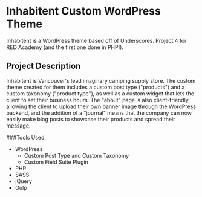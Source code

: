 # Inhabitent Custom WordPress Theme

Inhabitent is a WordPress theme based off of Underscores. Project 4 for RED Academy (and the first one done in PHP!).

## Project Description

Inhabitent is Vancouver's lead imaginary camping supply store. The custom theme created for them includes a custom post type ("products") and a custom taxonomy ("product type"), as well as a custom widget that lets the client to set their business hours. The "about" page is also client-friendly, allowing the client to upload their own banner image through the WordPress backend, and the addition of a "journal" means that the company can now easily make blog posts to showcase their products and spread their message.

###Tools Used

- WordPress
  - Custom Post Type and Custom Taxonomy
  - Custom Field Suite Plugin
- PHP
- SASS
- jQuery
- Gulp